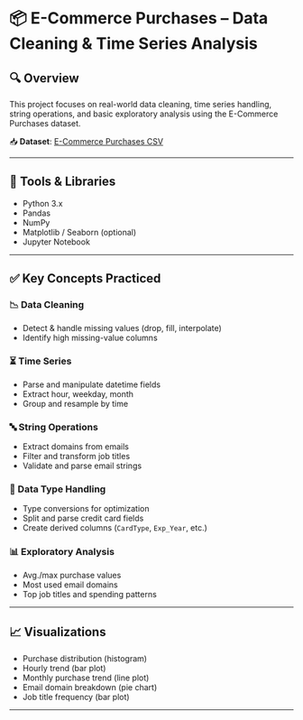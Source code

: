 # 📦 E-Commerce Purchases – Data Cleaning & Time Series Analysis

## 🔍 Overview
This project focuses on real-world data cleaning, time series handling, string operations, and basic exploratory analysis using the E-Commerce Purchases dataset.

📥 **Dataset**: [E-Commerce Purchases CSV](https://raw.githubusercontent.com/justmarkham/pandas-videos/master/data/Ecommerce%20Purchases)  

---

## 🧰 Tools & Libraries
- Python 3.x
- Pandas
- NumPy
- Matplotlib / Seaborn (optional)
- Jupyter Notebook

---

## ✅ Key Concepts Practiced

### 📉 Data Cleaning
- Detect & handle missing values (drop, fill, interpolate)
- Identify high missing-value columns

### ⏳ Time Series
- Parse and manipulate datetime fields
- Extract hour, weekday, month
- Group and resample by time

### 🔤 String Operations
- Extract domains from emails
- Filter and transform job titles
- Validate and parse email strings

### 🔢 Data Type Handling
- Type conversions for optimization
- Split and parse credit card fields
- Create derived columns (`CardType`, `Exp_Year`, etc.)

### 📊 Exploratory Analysis
- Avg./max purchase values
- Most used email domains
- Top job titles and spending patterns

---

## 📈 Visualizations
- Purchase distribution (histogram)
- Hourly trend (bar plot)
- Monthly purchase trend (line plot)
- Email domain breakdown (pie chart)
- Job title frequency (bar plot)

---



